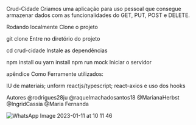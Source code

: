 Crud-Cidade
Criamos uma aplicação para uso pessoal que consegue armazenar dados com as funcionalidades do GET, PUT, POST e DELETE.

Rodando localmente
Clone o projeto

  git clone
Entre no diretório do projeto

  cd crud-cidade
Instale as dependências

  npm  install ou yarn install
npm run mock
Iniciar o servidor

apêndice
Como Ferramente utilizados:

IU de materiais; unform reactjs/typescript; react-axios e uso dos hooks

Autores
@rodrigues28ju
@raquelmachadosantos18
@MarianaHerbst
@IngridCassia
@Maria Fernanda


![WhatsApp Image 2023-01-11 at 10 11 46](https://user-images.githubusercontent.com/114073501/211823485-2523bcb8-4f8c-4bc8-995d-e63f18864aad.jpeg)
